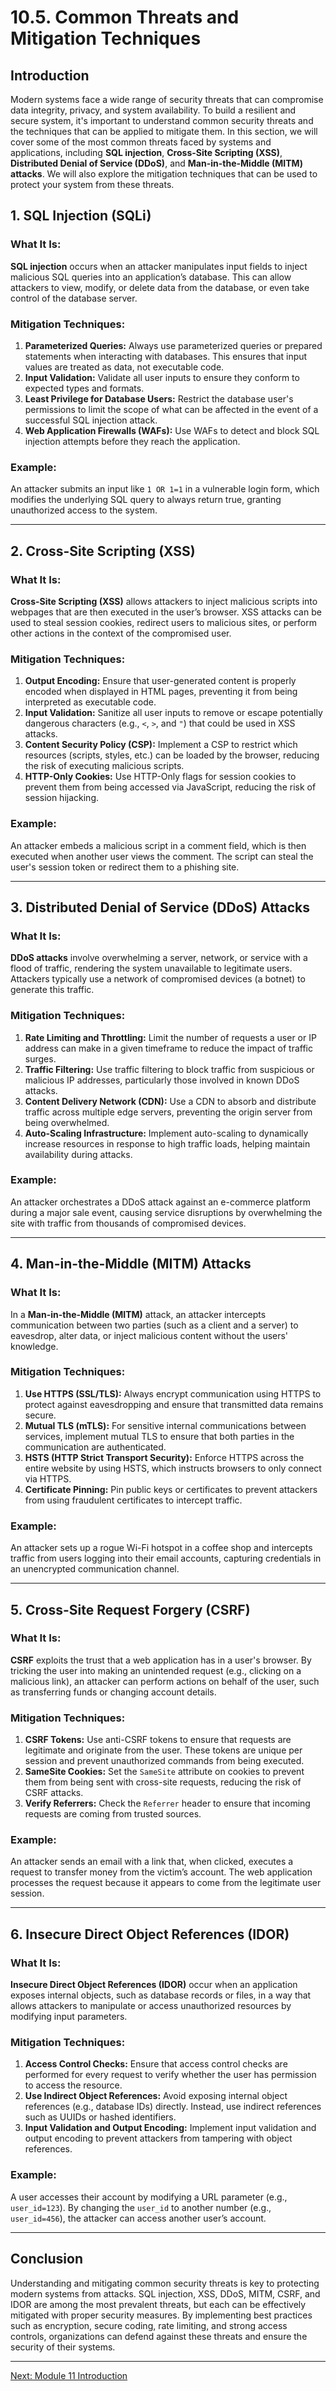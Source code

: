 # 10.5. Common Threats and Mitigation Techniques

## Introduction

Modern systems face a wide range of security threats that can compromise data integrity, privacy, and system availability. To build a resilient and secure system, it's important to understand common security threats and the techniques that can be applied to mitigate them. In this section, we will cover some of the most common threats faced by systems and applications, including **SQL injection**, **Cross-Site Scripting (XSS)**, **Distributed Denial of Service (DDoS)**, and **Man-in-the-Middle (MITM) attacks**. We will also explore the mitigation techniques that can be used to protect your system from these threats.

## 1. SQL Injection (SQLi)

### What It Is:
**SQL injection** occurs when an attacker manipulates input fields to inject malicious SQL queries into an application’s database. This can allow attackers to view, modify, or delete data from the database, or even take control of the database server.

### Mitigation Techniques:
1. **Parameterized Queries:** Always use parameterized queries or prepared statements when interacting with databases. This ensures that input values are treated as data, not executable code.
2. **Input Validation:** Validate all user inputs to ensure they conform to expected types and formats.
3. **Least Privilege for Database Users:** Restrict the database user's permissions to limit the scope of what can be affected in the event of a successful SQL injection attack.
4. **Web Application Firewalls (WAFs):** Use WAFs to detect and block SQL injection attempts before they reach the application.

### Example:
An attacker submits an input like `1 OR 1=1` in a vulnerable login form, which modifies the underlying SQL query to always return true, granting unauthorized access to the system.

---

## 2. Cross-Site Scripting (XSS)

### What It Is:
**Cross-Site Scripting (XSS)** allows attackers to inject malicious scripts into webpages that are then executed in the user’s browser. XSS attacks can be used to steal session cookies, redirect users to malicious sites, or perform other actions in the context of the compromised user.

### Mitigation Techniques:
1. **Output Encoding:** Ensure that user-generated content is properly encoded when displayed in HTML pages, preventing it from being interpreted as executable code.
2. **Input Validation:** Sanitize all user inputs to remove or escape potentially dangerous characters (e.g., `<`, `>`, and `"`) that could be used in XSS attacks.
3. **Content Security Policy (CSP):** Implement a CSP to restrict which resources (scripts, styles, etc.) can be loaded by the browser, reducing the risk of executing malicious scripts.
4. **HTTP-Only Cookies:** Use HTTP-Only flags for session cookies to prevent them from being accessed via JavaScript, reducing the risk of session hijacking.

### Example:
An attacker embeds a malicious script in a comment field, which is then executed when another user views the comment. The script can steal the user's session token or redirect them to a phishing site.

---

## 3. Distributed Denial of Service (DDoS) Attacks

### What It Is:
**DDoS attacks** involve overwhelming a server, network, or service with a flood of traffic, rendering the system unavailable to legitimate users. Attackers typically use a network of compromised devices (a botnet) to generate this traffic.

### Mitigation Techniques:
1. **Rate Limiting and Throttling:** Limit the number of requests a user or IP address can make in a given timeframe to reduce the impact of traffic surges.
2. **Traffic Filtering:** Use traffic filtering to block traffic from suspicious or malicious IP addresses, particularly those involved in known DDoS attacks.
3. **Content Delivery Network (CDN):** Use a CDN to absorb and distribute traffic across multiple edge servers, preventing the origin server from being overwhelmed.
4. **Auto-Scaling Infrastructure:** Implement auto-scaling to dynamically increase resources in response to high traffic loads, helping maintain availability during attacks.

### Example:
An attacker orchestrates a DDoS attack against an e-commerce platform during a major sale event, causing service disruptions by overwhelming the site with traffic from thousands of compromised devices.

---

## 4. Man-in-the-Middle (MITM) Attacks

### What It Is:
In a **Man-in-the-Middle (MITM)** attack, an attacker intercepts communication between two parties (such as a client and a server) to eavesdrop, alter data, or inject malicious content without the users' knowledge.

### Mitigation Techniques:
1. **Use HTTPS (SSL/TLS):** Always encrypt communication using HTTPS to protect against eavesdropping and ensure that transmitted data remains secure.
2. **Mutual TLS (mTLS):** For sensitive internal communications between services, implement mutual TLS to ensure that both parties in the communication are authenticated.
3. **HSTS (HTTP Strict Transport Security):** Enforce HTTPS across the entire website by using HSTS, which instructs browsers to only connect via HTTPS.
4. **Certificate Pinning:** Pin public keys or certificates to prevent attackers from using fraudulent certificates to intercept traffic.

### Example:
An attacker sets up a rogue Wi-Fi hotspot in a coffee shop and intercepts traffic from users logging into their email accounts, capturing credentials in an unencrypted communication channel.

---

## 5. Cross-Site Request Forgery (CSRF)

### What It Is:
**CSRF** exploits the trust that a web application has in a user's browser. By tricking the user into making an unintended request (e.g., clicking on a malicious link), an attacker can perform actions on behalf of the user, such as transferring funds or changing account details.

### Mitigation Techniques:
1. **CSRF Tokens:** Use anti-CSRF tokens to ensure that requests are legitimate and originate from the user. These tokens are unique per session and prevent unauthorized commands from being executed.
2. **SameSite Cookies:** Set the `SameSite` attribute on cookies to prevent them from being sent with cross-site requests, reducing the risk of CSRF attacks.
3. **Verify Referrers:** Check the `Referrer` header to ensure that incoming requests are coming from trusted sources.

### Example:
An attacker sends an email with a link that, when clicked, executes a request to transfer money from the victim’s account. The web application processes the request because it appears to come from the legitimate user session.

---

## 6. Insecure Direct Object References (IDOR)

### What It Is:
**Insecure Direct Object References (IDOR)** occur when an application exposes internal objects, such as database records or files, in a way that allows attackers to manipulate or access unauthorized resources by modifying input parameters.

### Mitigation Techniques:
1. **Access Control Checks:** Ensure that access control checks are performed for every request to verify whether the user has permission to access the resource.
2. **Use Indirect Object References:** Avoid exposing internal object references (e.g., database IDs) directly. Instead, use indirect references such as UUIDs or hashed identifiers.
3. **Input Validation and Output Encoding:** Implement input validation and output encoding to prevent attackers from tampering with object references.

### Example:
A user accesses their account by modifying a URL parameter (e.g., `user_id=123`). By changing the `user_id` to another number (e.g., `user_id=456`), the attacker can access another user’s account.

---

## Conclusion

Understanding and mitigating common security threats is key to protecting modern systems from attacks. SQL injection, XSS, DDoS, MITM, CSRF, and IDOR are among the most prevalent threats, but each can be effectively mitigated with proper security measures. By implementing best practices such as encryption, secure coding, rate limiting, and strong access controls, organizations can defend against these threats and ensure the security of their systems.

---

[Next: Module 11 Introduction](./module_11/module_11_intro.md)
